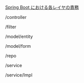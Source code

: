 [Spring Boot における各レイヤの責務](https://cs27.org/wiki/kobespiral2021/?SpringBoot/%E5%90%84%E3%83%AC%E3%82%A4%E3%83%A4%E3%81%AE%E8%B2%AC%E5%8B%99)

/controller

/filter

/model/entity

/model/form

/repo

/service

/service/Impl